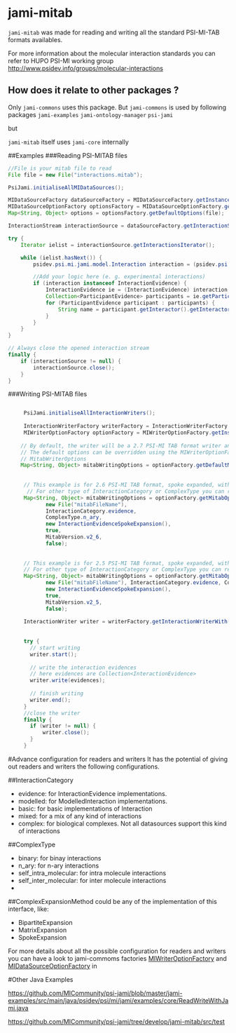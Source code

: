 # jami-mitab

`jami-mitab` was made for reading and writing all the standard PSI-MI-TAB formats availables.

For more information about the molecular interaction standards you can refer to HUPO PSI-MI working group http://www.psidev.info/groups/molecular-interactions

## How does it relate to other packages ?

Only `jami-commons` uses this package. But `jami-commons` is used by following packages
`jami-examples`
`jami-ontology-manager`
`psi-jami`

but 

`jami-mitab` itself uses `jami-core` internally

##Examples
###Reading PSI-MITAB files

```java
//File is your mitab file to read
File file = new File("interactions.mitab");

PsiJami.initialiseAllMIDataSources();

MIDataSourceFactory dataSourceFactory = MIDataSourceFactory.getInstance();
MIDataSourceOptionFactory optionsFactory = MIDataSourceOptionFactory.getInstance();
Map<String, Object> options = optionsFactory.getDefaultOptions(file);

InteractionStream interactionSource = dataSourceFactory.getInteractionSourceWith(options);

try {
    Iterator ielist = interactionSource.getInteractionsIterator();

    while (ielist.hasNext()) {
        psidev.psi.mi.jami.model.Interaction interaction = (psidev.psi.mi.jami.model.Interaction) ielist.next();

        //Add your logic here (e. g. experimental interactions)
        if (interaction instanceof InteractionEvidence) {
            InteractionEvidence ie = (InteractionEvidence) interaction;
            Collection<ParticipantEvidence> participants = ie.getParticipants();
            for (ParticipantEvidence participant : participants) {
                String name = participant.getInteractor().getInteractorType().getShortName();
            }
        }
    }
}

// Always close the opened interaction stream
finally {
    if (interactionSource != null) {
        interactionSource.close();
    }
}
```
###Writing PSI-MITAB files

```java  

     PsiJami.initialiseAllInteractionWriters();
     
     InteractionWriterFactory writerFactory = InteractionWriterFactory.getInstance();
     MIWriterOptionFactory optionFactory = MIWriterOptionFactory.getInstance();
     
    // By default, the writer will be a 2.7 PSI-MI TAB format writer and it will write the header
    // The default options can be overridden using the MIWriterOptionFactory or by manually adding options listed in
    // MitabWriterOptions
    Map<String, Object> mitabWritingOptions = optionFactory.getDefaultMitabOptions(new File("mitabFileName'"));
     
     
     // This example is for 2.6 PSI-MI TAB format, spoke expanded, with header, when all the aliases, features and confidences are not pure mitab objects
      // For other type of InteractionCategory or ComplexType you can refer to the advance options
     Map<String, Object> mitabWritingOptions = optionFactory.getMitabOptions(
            new File("mitabFileName"),
            InteractionCategory.evidence,
            ComplexType.n_ary,
            new InteractionEvidenceSpokeExpansion(),
            true,
            MitabVersion.v2_6,
            false);
     
     
     // This example is for 2.5 PSI-MI TAB format, spoke expanded, with header, when all the aliases, features and confidences are not pure mitab objects 
     // For other type of InteractionCategory or ComplexType you can refer to the advance options
     Map<String, Object> mitabWritingOptions = optionFactory.getMitabOptions(
            new File("mitabFileName"), InteractionCategory.evidence, ComplexType.n_ary,
            new InteractionEvidenceSpokeExpansion(),
            true,
            MitabVersion.v2_5,
            false);
     
     InteractionWriter writer = writerFactory.getInteractionWriterWith(mitabWritingOptions);
     
     
     try {
       // start writing
       writer.start();
     
       // write the interaction evidences
       // here evidences are Collection<InteractionEvidence>
       writer.write(evidences);
     
       // finish writing
       writer.end();
     }
     //close the writer
     finally {
       if (writer != null) {
           writer.close();
       }
     }
```

#Advance configuration for readers and writers
It has the potential of giving out readers and writers the following configurations.

##InteractionCategory
 - evidence: for InteractionEvidence implementations.
 - modelled: for ModelledInteraction implementations.
 - basic: for basic implementations of Interaction
 - mixed: for a mix of any kind of interactions
 - complex: for biological complexes. Not all datasources support this kind of interactions
 
##ComplexType
 - binary: for binay interactions
 - n_ary: for n-ary interactions
 - self_intra_molecular: for intra molecule interactions
 - self_inter_molecular: for inter molecule interactions
 - 

##ComplexExpansionMethod could be any of the implementation of this interface, like:
 - BipartiteExpansion
 - MatrixExpansion
 - SpokeExpansion



For more details about all the possible configuration for readers and writers you can have a look to jami-commoms factories [MIWriterOptionFactory](https://github.com/MICommunity/psi-jami/blob/master/jami-commons/src/main/java/psidev/psi/mi/jami/commons/MIWriterOptionFactory.java) and [MIDataSourceOptionFactory](https://github.com/MICommunity/psi-jami/blob/master/jami-commons/src/main/java/psidev/psi/mi/jami/commons/MIDataSourceOptionFactory.java) in

#Other Java Examples

https://github.com/MICommunity/psi-jami/blob/master/jami-examples/src/main/java/psidev/psi/mi/jami/examples/core/ReadWriteWithJami.java

https://github.com/MICommunity/psi-jami/tree/develop/jami-mitab/src/test

